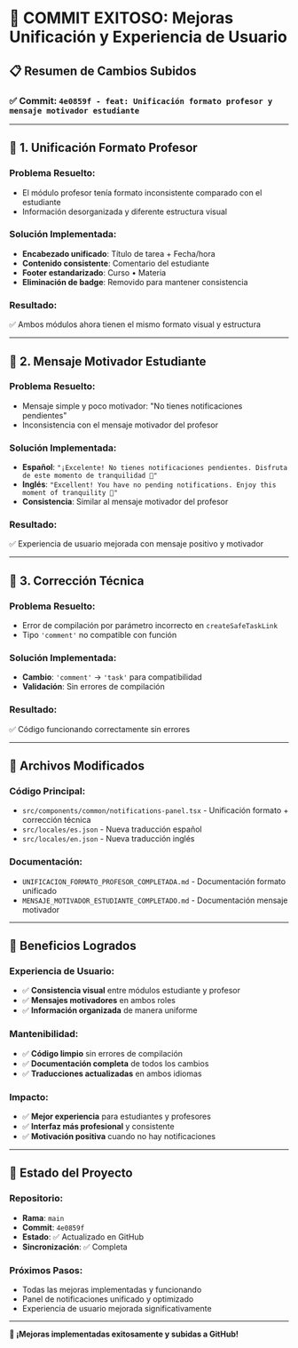 # 🎉 COMMIT EXITOSO: Mejoras Unificación y Experiencia de Usuario

## 📋 Resumen de Cambios Subidos

### ✅ **Commit**: `4e0859f - feat: Unificación formato profesor y mensaje motivador estudiante`

---

## 🔄 **1. Unificación Formato Profesor**

### **Problema Resuelto:**
- El módulo profesor tenía formato inconsistente comparado con el estudiante
- Información desorganizada y diferente estructura visual

### **Solución Implementada:**
- **Encabezado unificado**: Título de tarea + Fecha/hora
- **Contenido consistente**: Comentario del estudiante
- **Footer estandarizado**: Curso • Materia
- **Eliminación de badge**: Removido para mantener consistencia

### **Resultado:**
✅ Ambos módulos ahora tienen el mismo formato visual y estructura

---

## 🌟 **2. Mensaje Motivador Estudiante**

### **Problema Resuelto:**
- Mensaje simple y poco motivador: "No tienes notificaciones pendientes"
- Inconsistencia con el mensaje motivador del profesor

### **Solución Implementada:**
- **Español**: `"¡Excelente! No tienes notificaciones pendientes. Disfruta de este momento de tranquilidad 🌟"`
- **Inglés**: `"Excellent! You have no pending notifications. Enjoy this moment of tranquility 🌟"`
- **Consistencia**: Similar al mensaje motivador del profesor

### **Resultado:**
✅ Experiencia de usuario mejorada con mensaje positivo y motivador

---

## 🔧 **3. Corrección Técnica**

### **Problema Resuelto:**
- Error de compilación por parámetro incorrecto en `createSafeTaskLink`
- Tipo `'comment'` no compatible con función

### **Solución Implementada:**
- **Cambio**: `'comment'` → `'task'` para compatibilidad
- **Validación**: Sin errores de compilación

### **Resultado:**
✅ Código funcionando correctamente sin errores

---

## 📂 **Archivos Modificados**

### **Código Principal:**
- `src/components/common/notifications-panel.tsx` - Unificación formato + corrección técnica
- `src/locales/es.json` - Nueva traducción español
- `src/locales/en.json` - Nueva traducción inglés

### **Documentación:**
- `UNIFICACION_FORMATO_PROFESOR_COMPLETADA.md` - Documentación formato unificado
- `MENSAJE_MOTIVADOR_ESTUDIANTE_COMPLETADO.md` - Documentación mensaje motivador

---

## 🎯 **Beneficios Logrados**

### **Experiencia de Usuario:**
- ✅ **Consistencia visual** entre módulos estudiante y profesor
- ✅ **Mensajes motivadores** en ambos roles
- ✅ **Información organizada** de manera uniforme

### **Mantenibilidad:**
- ✅ **Código limpio** sin errores de compilación
- ✅ **Documentación completa** de todos los cambios
- ✅ **Traducciones actualizadas** en ambos idiomas

### **Impacto:**
- ✅ **Mejor experiencia** para estudiantes y profesores
- ✅ **Interfaz más profesional** y consistente
- ✅ **Motivación positiva** cuando no hay notificaciones

---

## 🚀 **Estado del Proyecto**

### **Repositorio:**
- **Rama**: `main`
- **Commit**: `4e0859f`
- **Estado**: ✅ Actualizado en GitHub
- **Sincronización**: ✅ Completa

### **Próximos Pasos:**
- Todas las mejoras implementadas y funcionando
- Panel de notificaciones unificado y optimizado
- Experiencia de usuario mejorada significativamente

---

**🎉 ¡Mejoras implementadas exitosamente y subidas a GitHub!**
